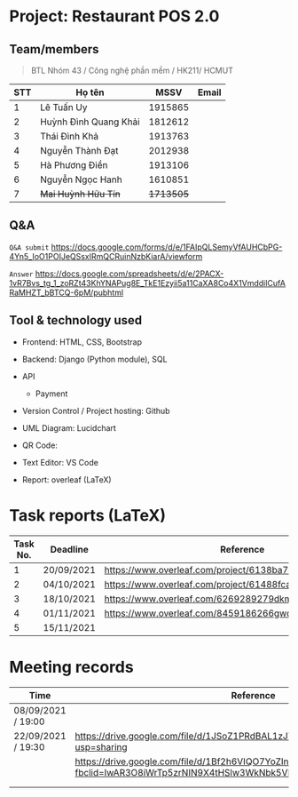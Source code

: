 # Project: Restaurant POS 2.0

## Team/members

> BTL Nhóm 43 / Công nghệ phần mềm / HK211/ HCMUT

| STT  | Họ tên                | MSSV        | Email |
| ---- | --------------------- | ----------- | ----- |
| 1    | Lê Tuấn Uy            | 1915865     |       |
| 2    | Huỳnh Đình Quang Khải | 1812612     |       |
| 3    | Thái Đình Khả         | 1913763     |       |
| 4    | Nguyễn Thành Đạt      | 2012938     |       |
| 5    | Hà Phương Điền        | 1913106     |       |
| 6    | Nguyễn Ngọc Hanh      | 1610851     |       |
| 7    | ~~Mai Huỳnh Hữu Tín~~ | ~~1713505~~ |       |


## Q&A
`Q&A submit` https://docs.google.com/forms/d/e/1FAIpQLSemyVfAUHCbPG-4Yn5_IoO1POIJeQSsxIRmQCRuinNzbKiarA/viewform

`Answer` https://docs.google.com/spreadsheets/d/e/2PACX-1vR7Bvs_tg_1_zoRZt43KhYNAPug8E_TkE1Ezyii5a11CaXA8Co4X1VmddilCufARaMHZT_bBTCQ-6pM/pubhtml 

## Tool & technology used

- Frontend: HTML, CSS, Bootstrap
- Backend: Django (Python module), SQL
- API
  - Payment

- Version Control / Project hosting: Github
- UML Diagram: Lucidchart
- QR Code: 
- Text Editor: VS Code
- Report: overleaf (LaTeX)

# Task reports (LaTeX)

| Task No. | Deadline   | Reference                                                 |
| -------- | ---------- | --------------------------------------------------------- |
| 1        | 20/09/2021 | https://www.overleaf.com/project/6138ba7e53baff6ce109bc20 |
| 2        | 04/10/2021 | https://www.overleaf.com/project/61488fca594660b45e9ddab3 |
| 3        | 18/10/2021 | https://www.overleaf.com/6269289279dkmpjcvchvyb           |
| 4        | 01/11/2021 | https://www.overleaf.com/8459186266gwcckqrnhvbz           |
| 5        | 15/11/2021 |                                                           |

# Meeting records

| Time               | Reference                                                    |
| ------------------ | ------------------------------------------------------------ |
| 08/09/2021 / 19:00 |                                                              |
| 22/09/2021 / 19:30 | https://drive.google.com/file/d/1JSoZ1PRdBAL1zJYLS3U5KeYHvioHNRPO/view?usp=sharing |
|                    | https://drive.google.com/file/d/1Bf2h6VIQO7YoZInKRyNFhESgmnbinjps/view?fbclid=IwAR3O8iWrTp5zrNIN9X4tHSlw3WkNbk5VHW_MWSvtLlr_bNPfawoi34Nzouk |
|                    |                                                              |
|                    |                                                              |

